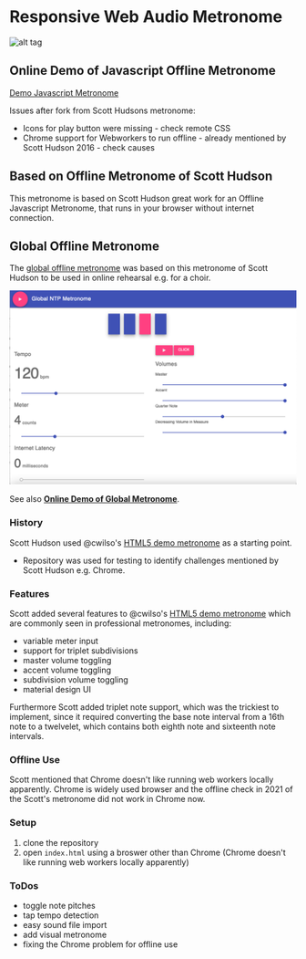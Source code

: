 # Responsive Web Audio Metronome

![alt tag](assets/img/screenshot.png)

## Online Demo of Javascript Offline Metronome
[Demo Javascript Metronome](https://niebert.github.io/metronome)

Issues after fork from Scott Hudsons metronome:
* Icons for play button were missing - check remote CSS
* Chrome support for Webworkers to run offline - already mentioned by Scott Hudson 2016 - check causes

## Based on Offline Metronome of Scott Hudson
This metronome is based on Scott Hudson great work for an Offline Javascript Metronome, that runs in your browser without internet connection.

## Global Offline Metronome
The [global offline metronome](https://niebert.github.io/globalmetronome) was based on this metronome of Scott Hudson to be used in online rehearsal e.g. for a choir.

![alt tag](assets/img/screenshot_globalmetronome.png)

See also **[Online Demo of Global Metronome](https://niebert.github.io/globalmetronome)**.

### History
Scott Hudson used @cwilso's [HTML5 demo metronome](http://webaudiodemos.appspot.com/metronome/index.html) as a starting point.
* Repository was used for testing to identify challenges mentioned by Scott Hudson e.g. Chrome.

### Features
Scott added several features to @cwilso's [HTML5 demo metronome](http://webaudiodemos.appspot.com/metronome/index.html) which are commonly seen in professional metronomes, including:

* variable meter input
* support for triplet subdivisions
* master volume toggling
* accent volume toggling
* subdivision volume toggling
* material design UI

Furthermore Scott added triplet note support, which was the trickiest to implement, since it required converting the base note interval from a 16th note to a twelvelet, which contains both eighth note and sixteenth note intervals.

### Offline Use
Scott mentioned that Chrome doesn't like running web workers locally apparently. Chrome is widely used browser and the offline check in 2021 of the Scott's metronome did not work in Chrome now.

### Setup
1. clone the repository
2. open `index.html` using a broswer other than Chrome (Chrome doesn't like running web workers locally apparently)

### ToDos
* toggle note pitches
* tap tempo detection
* easy sound file import
* add visual metronome
* fixing the Chrome problem for offline use
